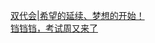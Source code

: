   
[双代会|希望的延续、梦想的开始！](http://www.dianyue.me/archives/287/jph2z2qrqddoz9in/)  
[铛铛铛，考试周又来了](http://www.dianyue.me/archives/942/8mj75peerc1asfp9/)